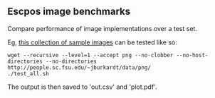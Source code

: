 Escpos image benchmarks
-----------------------

Compare performance of image implementations over a test set.

Eg, [this collection of sample images](http://people.sc.fsu.edu/~jburkardt/data/png/png.html) can be tested like so:

    wget --recursive --level=1 --accept png --no-clobber --no-host-directories --no-directories http://people.sc.fsu.edu/~jburkardt/data/png/
    ./test_all.sh
 
The output is then saved to 'out.csv' and 'plot.pdf'.

